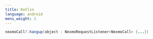 ```yaml
---
title: Kotlin
language: android
menu_weight: 1
---
```


```java
nexmoCall?.hangup(object : NexmoRequestListener<NexmoCall> {...})
```
